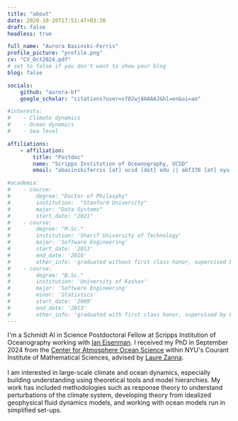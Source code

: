 ```yaml
---
title: "about"
date: 2020-10-20T17:51:47+03:30
draft: false
headless: true

full_name: "Aurora Basinski-Ferris"
profile_picture: "profile.png"
cv: "CV_Oct2024.pdf"
# set to false if you don't want to show your blog
blog: false

socials:
    github: "aurora-bf"
    google_scholar: "citations?user=sfO2wj8AAAAJ&hl=en&oi=ao"

#interests:
#    - Climate dynamics
#    - Ocean dynamics
#    - Sea level

affiliations:
    - affiliation:
        title: "Postdoc"
        name: "Scripps Institution of Oceanography, UCSD"
        email: "abasinskiferris [at] ucsd [dot] edu || abf376 [at] nyu [dot] edu"

#academia:
#    - course:
#        degree: "Doctor of Philosphy"
#        institution:  "Stanford University"
#        major: "Data Systems"
#        start_date: "2021"
#    - course:
#        degree: "M.Sc."
#        institution: 'Sharif University of Technology'
#        major: 'Software Engineering'
#        start_date: '2013'
#        end_date: '2016'
#        other_info: 'graduated without first class honor, supervised by Prof. Very Cool!'
#    - course:
#        degree: "B.Sc."
#        institution: 'University of Kashan'
#        major: 'Software Engineering'
#        minor: 'Statistics'
#        start_date: '2009'
#        end_date: '2013'
#        other_info: 'graduated with first class honor, supervised by Prof.  Cool!'
---
```

I'm a Schmidt AI in Science Postdoctoral Fellow at Scripps Institution of Oceanography working with [Ian Eisenman](https://eisenman.ucsd.edu/). I received my PhD in September 2024 from the [Center for Atmosphere Ocean Science](https://caos.cims.nyu.edu/dynamic/) within NYU's Courant Institute of Mathematical Sciences, advised by [Laure Zanna](https://zanna-researchteam.github.io/).
\
\
I am interested in large-scale climate and ocean dynamics, especially building understanding using theoretical tools and model hierarchies. My work has included methodologies such as response theory to understand perturbations of the climate system, developing theory from idealized geophysical fluid dynamics models, and working with ocean models run in simplified set-ups.
